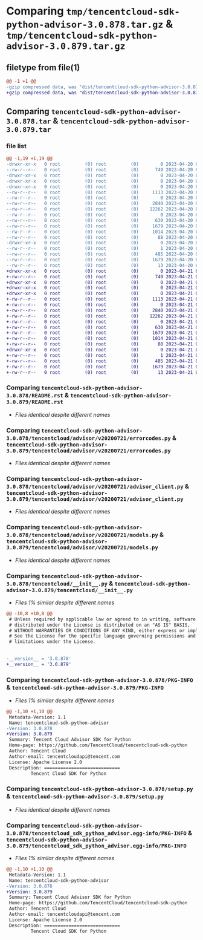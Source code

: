 # Comparing `tmp/tencentcloud-sdk-python-advisor-3.0.878.tar.gz` & `tmp/tencentcloud-sdk-python-advisor-3.0.879.tar.gz`

## filetype from file(1)

```diff
@@ -1 +1 @@
-gzip compressed data, was "dist/tencentcloud-sdk-python-advisor-3.0.878.tar", last modified: Thu Apr 20 00:17:00 2023, max compression
+gzip compressed data, was "dist/tencentcloud-sdk-python-advisor-3.0.879.tar", last modified: Fri Apr 21 00:22:36 2023, max compression
```

## Comparing `tencentcloud-sdk-python-advisor-3.0.878.tar` & `tencentcloud-sdk-python-advisor-3.0.879.tar`

### file list

```diff
@@ -1,19 +1,19 @@
-drwxr-xr-x   0 root         (0) root         (0)        0 2023-04-20 00:17:00.000000 tencentcloud-sdk-python-advisor-3.0.878/
--rw-r--r--   0 root         (0) root         (0)      749 2023-04-20 00:16:59.000000 tencentcloud-sdk-python-advisor-3.0.878/README.rst
-drwxr-xr-x   0 root         (0) root         (0)        0 2023-04-20 00:17:00.000000 tencentcloud-sdk-python-advisor-3.0.878/tencentcloud/
-drwxr-xr-x   0 root         (0) root         (0)        0 2023-04-20 00:17:00.000000 tencentcloud-sdk-python-advisor-3.0.878/tencentcloud/advisor/
-drwxr-xr-x   0 root         (0) root         (0)        0 2023-04-20 00:17:00.000000 tencentcloud-sdk-python-advisor-3.0.878/tencentcloud/advisor/v20200721/
--rw-r--r--   0 root         (0) root         (0)     1113 2023-04-20 00:16:59.000000 tencentcloud-sdk-python-advisor-3.0.878/tencentcloud/advisor/v20200721/errorcodes.py
--rw-r--r--   0 root         (0) root         (0)        0 2023-04-20 00:16:59.000000 tencentcloud-sdk-python-advisor-3.0.878/tencentcloud/advisor/v20200721/__init__.py
--rw-r--r--   0 root         (0) root         (0)     2840 2023-04-20 00:16:59.000000 tencentcloud-sdk-python-advisor-3.0.878/tencentcloud/advisor/v20200721/advisor_client.py
--rw-r--r--   0 root         (0) root         (0)    12262 2023-04-20 00:16:59.000000 tencentcloud-sdk-python-advisor-3.0.878/tencentcloud/advisor/v20200721/models.py
--rw-r--r--   0 root         (0) root         (0)        0 2023-04-20 00:16:59.000000 tencentcloud-sdk-python-advisor-3.0.878/tencentcloud/advisor/__init__.py
--rw-r--r--   0 root         (0) root         (0)      630 2023-04-20 00:16:59.000000 tencentcloud-sdk-python-advisor-3.0.878/tencentcloud/__init__.py
--rw-r--r--   0 root         (0) root         (0)     1679 2023-04-20 00:17:00.000000 tencentcloud-sdk-python-advisor-3.0.878/PKG-INFO
--rw-r--r--   0 root         (0) root         (0)     1014 2023-04-20 00:16:59.000000 tencentcloud-sdk-python-advisor-3.0.878/setup.py
--rw-r--r--   0 root         (0) root         (0)       88 2023-04-20 00:17:00.000000 tencentcloud-sdk-python-advisor-3.0.878/setup.cfg
-drwxr-xr-x   0 root         (0) root         (0)        0 2023-04-20 00:17:00.000000 tencentcloud-sdk-python-advisor-3.0.878/tencentcloud_sdk_python_advisor.egg-info/
--rw-r--r--   0 root         (0) root         (0)        1 2023-04-20 00:17:00.000000 tencentcloud-sdk-python-advisor-3.0.878/tencentcloud_sdk_python_advisor.egg-info/dependency_links.txt
--rw-r--r--   0 root         (0) root         (0)      485 2023-04-20 00:17:00.000000 tencentcloud-sdk-python-advisor-3.0.878/tencentcloud_sdk_python_advisor.egg-info/SOURCES.txt
--rw-r--r--   0 root         (0) root         (0)     1679 2023-04-20 00:17:00.000000 tencentcloud-sdk-python-advisor-3.0.878/tencentcloud_sdk_python_advisor.egg-info/PKG-INFO
--rw-r--r--   0 root         (0) root         (0)       13 2023-04-20 00:17:00.000000 tencentcloud-sdk-python-advisor-3.0.878/tencentcloud_sdk_python_advisor.egg-info/top_level.txt
+drwxr-xr-x   0 root         (0) root         (0)        0 2023-04-21 00:22:36.000000 tencentcloud-sdk-python-advisor-3.0.879/
+-rw-r--r--   0 root         (0) root         (0)      749 2023-04-21 00:22:36.000000 tencentcloud-sdk-python-advisor-3.0.879/README.rst
+drwxr-xr-x   0 root         (0) root         (0)        0 2023-04-21 00:22:36.000000 tencentcloud-sdk-python-advisor-3.0.879/tencentcloud/
+drwxr-xr-x   0 root         (0) root         (0)        0 2023-04-21 00:22:36.000000 tencentcloud-sdk-python-advisor-3.0.879/tencentcloud/advisor/
+drwxr-xr-x   0 root         (0) root         (0)        0 2023-04-21 00:22:36.000000 tencentcloud-sdk-python-advisor-3.0.879/tencentcloud/advisor/v20200721/
+-rw-r--r--   0 root         (0) root         (0)     1113 2023-04-21 00:22:36.000000 tencentcloud-sdk-python-advisor-3.0.879/tencentcloud/advisor/v20200721/errorcodes.py
+-rw-r--r--   0 root         (0) root         (0)        0 2023-04-21 00:22:36.000000 tencentcloud-sdk-python-advisor-3.0.879/tencentcloud/advisor/v20200721/__init__.py
+-rw-r--r--   0 root         (0) root         (0)     2840 2023-04-21 00:22:36.000000 tencentcloud-sdk-python-advisor-3.0.879/tencentcloud/advisor/v20200721/advisor_client.py
+-rw-r--r--   0 root         (0) root         (0)    12262 2023-04-21 00:22:36.000000 tencentcloud-sdk-python-advisor-3.0.879/tencentcloud/advisor/v20200721/models.py
+-rw-r--r--   0 root         (0) root         (0)        0 2023-04-21 00:22:36.000000 tencentcloud-sdk-python-advisor-3.0.879/tencentcloud/advisor/__init__.py
+-rw-r--r--   0 root         (0) root         (0)      630 2023-04-21 00:22:36.000000 tencentcloud-sdk-python-advisor-3.0.879/tencentcloud/__init__.py
+-rw-r--r--   0 root         (0) root         (0)     1679 2023-04-21 00:22:36.000000 tencentcloud-sdk-python-advisor-3.0.879/PKG-INFO
+-rw-r--r--   0 root         (0) root         (0)     1014 2023-04-21 00:22:36.000000 tencentcloud-sdk-python-advisor-3.0.879/setup.py
+-rw-r--r--   0 root         (0) root         (0)       88 2023-04-21 00:22:36.000000 tencentcloud-sdk-python-advisor-3.0.879/setup.cfg
+drwxr-xr-x   0 root         (0) root         (0)        0 2023-04-21 00:22:36.000000 tencentcloud-sdk-python-advisor-3.0.879/tencentcloud_sdk_python_advisor.egg-info/
+-rw-r--r--   0 root         (0) root         (0)        1 2023-04-21 00:22:36.000000 tencentcloud-sdk-python-advisor-3.0.879/tencentcloud_sdk_python_advisor.egg-info/dependency_links.txt
+-rw-r--r--   0 root         (0) root         (0)      485 2023-04-21 00:22:36.000000 tencentcloud-sdk-python-advisor-3.0.879/tencentcloud_sdk_python_advisor.egg-info/SOURCES.txt
+-rw-r--r--   0 root         (0) root         (0)     1679 2023-04-21 00:22:36.000000 tencentcloud-sdk-python-advisor-3.0.879/tencentcloud_sdk_python_advisor.egg-info/PKG-INFO
+-rw-r--r--   0 root         (0) root         (0)       13 2023-04-21 00:22:36.000000 tencentcloud-sdk-python-advisor-3.0.879/tencentcloud_sdk_python_advisor.egg-info/top_level.txt
```

### Comparing `tencentcloud-sdk-python-advisor-3.0.878/README.rst` & `tencentcloud-sdk-python-advisor-3.0.879/README.rst`

 * *Files identical despite different names*

### Comparing `tencentcloud-sdk-python-advisor-3.0.878/tencentcloud/advisor/v20200721/errorcodes.py` & `tencentcloud-sdk-python-advisor-3.0.879/tencentcloud/advisor/v20200721/errorcodes.py`

 * *Files identical despite different names*

### Comparing `tencentcloud-sdk-python-advisor-3.0.878/tencentcloud/advisor/v20200721/advisor_client.py` & `tencentcloud-sdk-python-advisor-3.0.879/tencentcloud/advisor/v20200721/advisor_client.py`

 * *Files identical despite different names*

### Comparing `tencentcloud-sdk-python-advisor-3.0.878/tencentcloud/advisor/v20200721/models.py` & `tencentcloud-sdk-python-advisor-3.0.879/tencentcloud/advisor/v20200721/models.py`

 * *Files identical despite different names*

### Comparing `tencentcloud-sdk-python-advisor-3.0.878/tencentcloud/__init__.py` & `tencentcloud-sdk-python-advisor-3.0.879/tencentcloud/__init__.py`

 * *Files 1% similar despite different names*

```diff
@@ -10,8 +10,8 @@
 # Unless required by applicable law or agreed to in writing, software
 # distributed under the License is distributed on an "AS IS" BASIS,
 # WITHOUT WARRANTIES OR CONDITIONS OF ANY KIND, either express or implied.
 # See the License for the specific language governing permissions and
 # limitations under the License.
 
 
-__version__ = '3.0.878'
+__version__ = '3.0.879'
```

### Comparing `tencentcloud-sdk-python-advisor-3.0.878/PKG-INFO` & `tencentcloud-sdk-python-advisor-3.0.879/PKG-INFO`

 * *Files 1% similar despite different names*

```diff
@@ -1,10 +1,10 @@
 Metadata-Version: 1.1
 Name: tencentcloud-sdk-python-advisor
-Version: 3.0.878
+Version: 3.0.879
 Summary: Tencent Cloud Advisor SDK for Python
 Home-page: https://github.com/TencentCloud/tencentcloud-sdk-python
 Author: Tencent Cloud
 Author-email: tencentcloudapi@tencent.com
 License: Apache License 2.0
 Description: ============================
         Tencent Cloud SDK for Python
```

### Comparing `tencentcloud-sdk-python-advisor-3.0.878/setup.py` & `tencentcloud-sdk-python-advisor-3.0.879/setup.py`

 * *Files identical despite different names*

### Comparing `tencentcloud-sdk-python-advisor-3.0.878/tencentcloud_sdk_python_advisor.egg-info/PKG-INFO` & `tencentcloud-sdk-python-advisor-3.0.879/tencentcloud_sdk_python_advisor.egg-info/PKG-INFO`

 * *Files 1% similar despite different names*

```diff
@@ -1,10 +1,10 @@
 Metadata-Version: 1.1
 Name: tencentcloud-sdk-python-advisor
-Version: 3.0.878
+Version: 3.0.879
 Summary: Tencent Cloud Advisor SDK for Python
 Home-page: https://github.com/TencentCloud/tencentcloud-sdk-python
 Author: Tencent Cloud
 Author-email: tencentcloudapi@tencent.com
 License: Apache License 2.0
 Description: ============================
         Tencent Cloud SDK for Python
```

